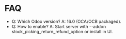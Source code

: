 # FAQ

- Q: Which Odoo version? A: 16.0 (OCA/OCB packaged).
- Q: How to enable? A: Start server with --addon stock_picking_return_refund_option or install in UI.
